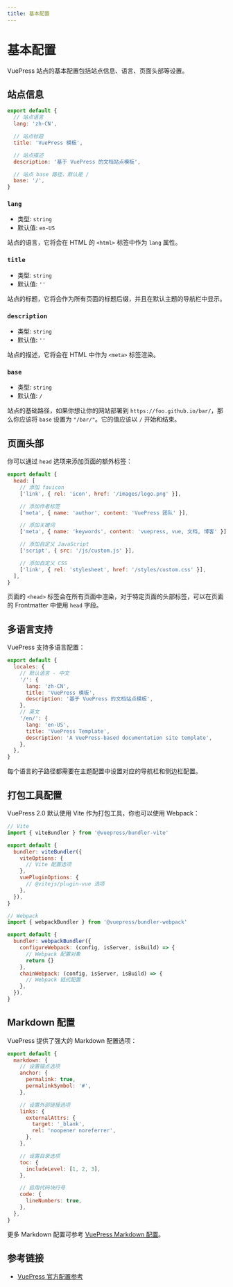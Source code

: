 ```yaml
---
title: 基本配置
---
```


# 基本配置

VuePress 站点的基本配置包括站点信息、语言、页面头部等设置。

## 站点信息

```js
export default {
  // 站点语言
  lang: 'zh-CN',

  // 站点标题
  title: 'VuePress 模板',

  // 站点描述
  description: '基于 VuePress 的文档站点模板',

  // 站点 base 路径，默认是 /
  base: '/',
}
```

### `lang`

- 类型: `string`
- 默认值: `en-US`

站点的语言，它将会在 HTML 的 `<html>` 标签中作为 `lang` 属性。

### `title`

- 类型: `string`
- 默认值: `''`

站点的标题，它将会作为所有页面的标题后缀，并且在默认主题的导航栏中显示。

### `description`

- 类型: `string`
- 默认值: `''`

站点的描述，它将会在 HTML 中作为 `<meta>` 标签渲染。

### `base`

- 类型: `string`
- 默认值: `/`

站点的基础路径，如果你想让你的网站部署到 `https://foo.github.io/bar/`，那么你应该将 `base` 设置为 `"/bar/"`。它的值应该以 `/` 开始和结束。

## 页面头部

你可以通过 `head` 选项来添加页面的额外标签：

```js
export default {
  head: [
    // 添加 favicon
    ['link', { rel: 'icon', href: '/images/logo.png' }],

    // 添加作者标签
    ['meta', { name: 'author', content: 'VuePress 团队' }],

    // 添加关键词
    ['meta', { name: 'keywords', content: 'vuepress, vue, 文档, 博客' }],

    // 添加自定义 JavaScript
    ['script', { src: '/js/custom.js' }],

    // 添加自定义 CSS
    ['link', { rel: 'stylesheet', href: '/styles/custom.css' }],
  ],
}
```

页面的 `<head>` 标签会在所有页面中渲染，对于特定页面的头部标签，可以在页面的 Frontmatter 中使用 `head` 字段。

## 多语言支持

VuePress 支持多语言配置：

```js
export default {
  locales: {
    // 默认语言 - 中文
    '/': {
      lang: 'zh-CN',
      title: 'VuePress 模板',
      description: '基于 VuePress 的文档站点模板',
    },
    // 英文
    '/en/': {
      lang: 'en-US',
      title: 'VuePress Template',
      description: 'A VuePress-based documentation site template',
    },
  },
}
```

每个语言的子路径都需要在主题配置中设置对应的导航栏和侧边栏配置。

## 打包工具配置

VuePress 2.0 默认使用 Vite 作为打包工具，你也可以使用 Webpack：

```js
// Vite
import { viteBundler } from '@vuepress/bundler-vite'

export default {
  bundler: viteBundler({
    viteOptions: {
      // Vite 配置选项
    },
    vuePluginOptions: {
      // @vitejs/plugin-vue 选项
    },
  }),
}

// Webpack
import { webpackBundler } from '@vuepress/bundler-webpack'

export default {
  bundler: webpackBundler({
    configureWebpack: (config, isServer, isBuild) => {
      // Webpack 配置对象
      return {}
    },
    chainWebpack: (config, isServer, isBuild) => {
      // Webpack 链式配置
    },
  }),
}
```

## Markdown 配置

VuePress 提供了强大的 Markdown 配置选项：

```js
export default {
  markdown: {
    // 设置锚点选项
    anchor: {
      permalink: true,
      permalinkSymbol: '#',
    },

    // 设置外部链接选项
    links: {
      externalAttrs: {
        target: '_blank',
        rel: 'noopener noreferrer',
      },
    },

    // 设置目录选项
    toc: {
      includeLevel: [1, 2, 3],
    },

    // 启用代码块行号
    code: {
      lineNumbers: true,
    },
  },
}
```

更多 Markdown 配置可参考 [VuePress Markdown 配置](https://v2.vuepress.vuejs.org/zh/reference/config.html#markdown)。

## 参考链接

- [VuePress 官方配置参考](https://v2.vuepress.vuejs.org/zh/reference/config.html)
